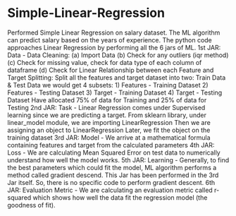 # Simple-Linear-Regression
Performed Simple Linear Regression on salary dataset. The ML algorithm can predict salary based on the years of experience. The python code approaches Linear Regression by performing all the 6 jars of ML.
1st JAR: Data - 
  Data Cleaning:
    (a) Import Data
    (b) Check for any outliers (iqr method)
    (c) Check for missing value, check for data type of each column of dataframe
    (d) Check for Linear Relationship between each Feature and Target
  Splitting:
    Split all the features and target dataset into two: Train Data & Test Data
    we would get 4 subsets:
      1) Features - Training Dataset
      2) Features - Testing Dataset
      3) Target - Training Dataset 
      4) Target - Testing Dataset
    Have allocated 75% of data for Training and 25% of data for Testing
2nd JAR: Task - 
  Linear Regression comes under Supervised learning since we are predicting a target.
  From sklearn library, under linear_model module, we are importing LinearRegression
  Then we are assigning an object to LinearRegression
  Later, we fit the object on the training dataset
3rd JAR: Model -
  We arrive at a mathematical formula containing features and target from the calculated parameters 
4th JAR: Loss - 
  We are calculating Mean Squared Error on test data to numerically understand how well the model works.
5th JAR: Learning -
  Generally, to find the best parameters which could fit the model, ML algorithm performs a method called gradient descend.
  This Jar has been performed in the 3rd Jar itself. So, there is no specific code to perform gradient descent.
6th JAR: Evaluation Metric -
   We are calculating an evaluation metric called r-squared which shows how well the data fit the regression model (the goodness of fit).
